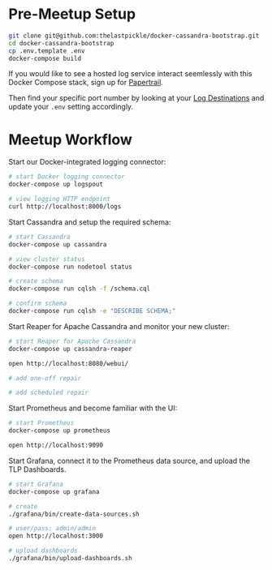 # Pre-Meetup Setup

```bash
git clone git@github.com:thelastpickle/docker-cassandra-bootstrap.git
cd docker-cassandra-bootstrap
cp .env.template .env
docker-compose build
```

If you would like to see a hosted log service interact seemlessly with this
Docker Compose stack, sign up for [Papertrail](https://papertrailapp.com/?thank=1ad15b).

Then find your specific port number by looking at your
[Log Destinations](https://papertrailapp.com/account/destinations) and update
your `.env` setting accordingly.

# Meetup Workflow

Start our Docker-integrated logging connector:

```bash
# start Docker logging connector
docker-compose up logspout

# view logging HTTP endpoint
curl http://localhost:8000/logs
```

Start Cassandra and setup the required schema:

```bash
# start Cassandra
docker-compose up cassandra

# view cluster status
docker-compose run nodetool status

# create schema
docker-compose run cqlsh -f /schema.cql

# confirm schema
docker-compose run cqlsh -e "DESCRIBE SCHEMA;"
```

Start Reaper for Apache Cassandra and monitor your new cluster:

```bash
# start Reaper for Apache Cassandra
docker-compose up cassandra-reaper

open http://localhost:8080/webui/

# add one-off repair

# add scheduled repair
```

Start Prometheus and become familiar with the UI:

```bash
# start Prometheus
docker-compose up prometheus

open http://localhost:9090
```

Start Grafana, connect it to the Prometheus data source, and upload the TLP
Dashboards.

```bash
# start Grafana
docker-compose up grafana

# create 
./grafana/bin/create-data-sources.sh

# user/pass: admin/admin
open http://localhost:3000

# upload dashboards
./grafana/bin/upload-dashboards.sh
```
